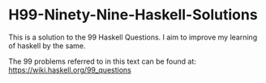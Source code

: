 # H99-Ninety-Nine-Haskell-Solutions
This is a solution to the 99 Haskell Questions. I aim to improve my learning of haskell by the same. 

The 99 problems referred to in this text can be found at: 
https://wiki.haskell.org/99_questions
